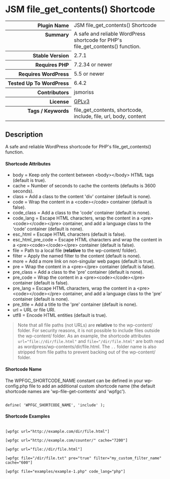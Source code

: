 <h1>JSM file_get_contents() Shortcode</h1>

<table>
<tr><th align="right" valign="top" nowrap>Plugin Name</th><td>JSM file_get_contents() Shortcode</td></tr>
<tr><th align="right" valign="top" nowrap>Summary</th><td>A safe and reliable WordPress shortcode for PHP&#039;s file_get_contents() function.</td></tr>
<tr><th align="right" valign="top" nowrap>Stable Version</th><td>2.7.1</td></tr>
<tr><th align="right" valign="top" nowrap>Requires PHP</th><td>7.2.34 or newer</td></tr>
<tr><th align="right" valign="top" nowrap>Requires WordPress</th><td>5.5 or newer</td></tr>
<tr><th align="right" valign="top" nowrap>Tested Up To WordPress</th><td>6.4.2</td></tr>
<tr><th align="right" valign="top" nowrap>Contributors</th><td>jsmoriss</td></tr>
<tr><th align="right" valign="top" nowrap>License</th><td><a href="https://www.gnu.org/licenses/gpl.txt">GPLv3</a></td></tr>
<tr><th align="right" valign="top" nowrap>Tags / Keywords</th><td>file_get_contents, shortcode, include, file, url, body, content</td></tr>
</table>

<h2>Description</h2>

<p>A safe and reliable WordPress shortcode for PHP's file_get_contents() function.</p>

<h4>Shortcode Attributes</h4>

<ul>
<li>body = Keep only the content between &lt;body&gt;&lt;/body&gt; HTML tags (default is true).</li>
<li>cache = Number of seconds to cache the contents (defaults is 3600 seconds).</li>
<li>class = Add a class to the content 'div' container (default is none).</li>
<li>code = Wrap the content in a &lt;code&gt;&lt;/code&gt; container (default is false).</li>
<li>code_class = Add a class to the 'code' container (default is none).</li>
<li>code_lang = Escape HTML characters, wrap the content in a &lt;pre&gt;&lt;code&gt;&lt;/code&gt;&lt;/pre&gt; container, and add a language class to the 'code' container (default is none).</li>
<li>esc_html = Escape HTML characters (default is false).</li>
<li>esc_html_pre_code = Escape HTML characters and wrap the content in a &lt;pre&gt;&lt;code&gt;&lt;/code&gt;&lt;/pre&gt; container (default is false).</li>
<li>file = Path to a local file (<strong>relative</strong> to the wp-content/ folder).</li>
<li>filter = Apply the named filter to the content (default is none).</li>
<li>more = Add a more link on non-singular web pages (default is true).</li>
<li>pre = Wrap the content in a &lt;pre&gt;&lt;/pre&gt; container (default is false).</li>
<li>pre_class = Add a class to the 'pre' container (default is none).</li>
<li>pre_code = Wrap the content in a &lt;pre&gt;&lt;code&gt;&lt;/code&gt;&lt;/pre&gt; container (default is false).</li>
<li>pre_lang = Escape HTML characters, wrap the content in a &lt;pre&gt;&lt;code&gt;&lt;/code&gt;&lt;/pre&gt; container, and add a language class to the 'pre' container (default is none).</li>
<li>pre_title = Add a title to the 'pre' container (default is none).</li>
<li>url = URL or file URI.</li>
<li>utf8 = Encode HTML entities (default is true).</li>
</ul>

<blockquote>
  <p>Note that all file paths (not URLs) are <strong>relative</strong> to the wp-content/ folder. For security reasons, it is not possible to include files outside the wp-content/ folder. As an example, the shortcode attributes <code>url="file://dir/file.html"</code> and <code>file="/dir/file.html"</code> are both read as wordpress/wp-contents/dir/file.html. The <code>..</code> folder name is also stripped from file paths to prevent backing out of the wp-content/ folder.</p>
</blockquote>

<h4>Shortcode Name</h4>

<p>The WPFGC_SHORTCODE_NAME constant can be defined in your wp-config.php file to add an additional custom shortcode name (the default shortcode names are 'wp-file-get-contents' and 'wpfgc').</p>

<pre><code>
define( 'WPFGC_SHORTCODE_NAME', 'include' );
</code></pre>

<h4>Shortcode Examples</h4>

<pre><code>
&#91;wpfgc url="http://example.com/dir/file.html"&#93;

&#91;wpfgc url="http://example.com/counter/" cache="7200"&#93;

&#91;wpfgc url="file://dir/file.html"&#93;

&#91;wpfgc file="/dir/file.txt" pre="true" filter="my_custom_filter_name" cache="600"&#93;

&#91;wpfgc file="examples/example-1.php" code_lang="php"&#93;
</code></pre>


